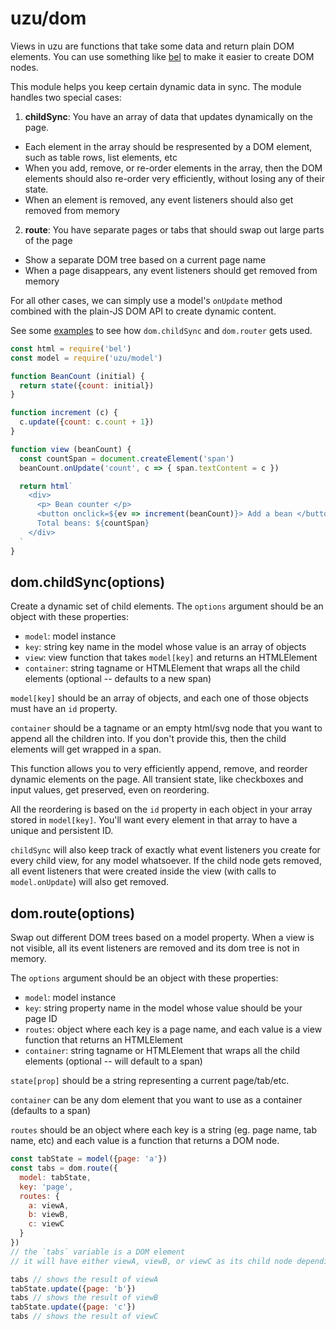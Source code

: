 # uzu/dom

Views in uzu are functions that take some data and return plain DOM elements. You can use something like [bel](https://github.com/shama/bel) to make it easier to create DOM nodes.

This module helps you keep certain dynamic data in sync. The module handles two special cases:

1. **childSync**: You have an array of data that updates dynamically on the page.
  * Each element in the array should be respresented by a DOM element, such as table rows, list elements, etc
  * When you add, remove, or re-order elements in the array, then the DOM elements should also re-order very efficiently, without losing any of their state.
  * When an element is removed, any event listeners should also get removed from memory
2. **route**: You have separate pages or tabs that should swap out large parts of the page
  * Show a separate DOM tree based on a current page name
  * When a page disappears, any event listeners should get removed from memory

For all other cases, we can simply use a model's `onUpdate` method combined with the plain-JS DOM API to create dynamic content.

See some [examples](/examples) to see how `dom.childSync` and `dom.router` gets used.

```js
const html = require('bel')
const model = require('uzu/model')

function BeanCount (initial) {
  return state({count: initial})
}

function increment (c) {
  c.update({count: c.count + 1})
}

function view (beanCount) {
  const countSpan = document.createElement('span')
  beanCount.onUpdate('count', c => { span.textContent = c })

  return html`
    <div>
      <p> Bean counter </p>
      <button onclick=${ev => increment(beanCount)}> Add a bean </button>
      Total beans: ${countSpan}
    </div>
  `
}
```

## dom.childSync(options)

Create a dynamic set of child elements. The `options` argument should be an object with these properties:

* `model`: model instance
* `key`: string key name in the model whose value is an array of objects
* `view`: view function that takes `model[key]` and returns an HTMLElement
* `container`: string tagname or HTMLElement that wraps all the child elements (optional -- defaults to a new span)

`model[key]` should be an array of objects, and each one of those objects must have an `id` property.

`container` should be a tagname or an empty html/svg node that you want to append all the children into. If you don't provide this, then the child elements will get wrapped in a span.

This function allows you to very efficiently append, remove, and reorder dynamic elements on the page. All transient state, like checkboxes and input values, get preserved, even on reordering. 

All the reordering is based on the `id` property in each object in your array stored in `model[key]`. You'll want every element in that array to have a unique and persistent ID.

`childSync` will also keep track of exactly what event listeners you create for every child view, for any model whatsoever. If the child node gets removed, all event listeners that were created inside the view (with calls to `model.onUpdate`) will also get removed.

## dom.route(options)

Swap out different DOM trees based on a model property. When a view is not visible, all its event listeners are removed and its dom tree is not in memory.

The `options` argument should be an object with these properties:
* `model`: model instance
* `key`: string property name in the model whose value should be your page ID
* `routes`: object where each key is a page name, and each value is a view function that returns an HTMLElement
* `container`: string tagname or HTMLElement that wraps all the child elements (optional -- will default to a span)

`state[prop]` should be a string representing a current page/tab/etc.

`container` can be any dom element that you want to use as a container (defaults to a span)

`routes` should be an object where each key is a string (eg. page name, tab name, etc) and each value is a function that returns a DOM node.

```js
const tabState = model({page: 'a'})
const tabs = dom.route({
  model: tabState,
  key: 'page',
  routes: {
    a: viewA,
    b: viewB,
    c: viewC
  }
})
// the `tabs` variable is a DOM element 
// it will have either viewA, viewB, or viewC as its child node depending on the current value of tabState.page

tabs // shows the result of viewA
tabState.update({page: 'b'})
tabs // shows the result of viewB
tabState.update({page: 'c'})
tabs // shows the result of viewC
```

